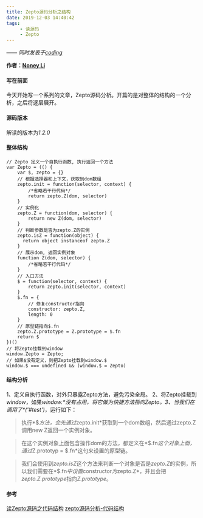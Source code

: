 ```yaml
---
title: Zepto源码分析之结构
date: 2019-12-03 14:40:42
tags:
     - 读源码
     - Zepto
---
```


[Noney Li]: https://github.com/noney/ "noneyli"

*—— 同时发表于[coding](http://noney.coding.me/)*

__作者：[Noney Li]__

#### 写在前面
今天开始写一个系列的文章，Zepto源码分析。开篇的是对整体的结构的一个分析，之后将逐层展开。
#### 源码版本
解读的版本为*1.2.0*
#### 整体结构
```
// Zepto 定义一个自执行函数, 执行返回一个方法
var Zepto = (() {
    var $, zepto = {}
    // 根据选择器和上下文，获取到dom数组
    zepto.init = function(selector, context) {
        /*省略若干行代码*/
        return zepto.Z(dom, selector)
    }
    // 实例化
    zepto.Z = function(dom, selector) {
        return new Z(dom, selector)
    }
    // 判断参数是否为zepto.Z的实例
    zepto.isZ = function(object) {
      return object instanceof zepto.Z
    }
    // 展示dom, 返回实例对象
    function Z(dom, selector) {
        /*省略若干行代码*/
    }
    // 入口方法
    $ = function(selector, context) {
        return zepto.init(selector, context)
    }
    $.fn = {
        // 修复constructor指向
        constructor: zepto.Z,
        length: 0
    }
    // 原型链指向$.fn
    zepto.Z.prototype = Z.prototype = $.fn
    return $
})()
// 将Zepto挂载到window
window.Zepto = Zepto;
// 如果$没有定义，则把Zepto挂载到window.$
window.$ === undefined && (window.$ = Zepto)
```
<!-- more -->
#### 结构分析
1、定义自执行函数，对外只暴露Zepto方法，避免污染全局。
2、将Zepto挂载到*window*，如果*window.$*没有占用，将它做为快捷方法指向Zepto。
3、当我们在调用了*$('#test')*，运行如下：
>执行*$*方法，会先通过*zepto.init*获取到一个dom数组，然后通过zepto.Z调用new Z返回一个实例对象。

>在这个实例对象上面包含操作dom的方法，都定义在*$.fn*这个对象上面，通过*Z.prototyp = $.fn*这句来设置的原型链。

>我们会使用到*zepto.isZ*这个方法来判断一个对象是否是*zepto.Z*的实例，所以我们需要在*$.fn*中设置*constructor*为*zepto.Z*，并且会把*zepto.Z.prototype*指向*Z.prototype*。
#### 参考
[读Zepto源码之代码结构](https://github.com/yeyuqiudeng/reading-zepto/blob/master/src/%E8%AF%BBZepto%E6%BA%90%E7%A0%81%E4%B9%8B%E4%BB%A3%E7%A0%81%E7%BB%93%E6%9E%84.md)
[zepto源码分析-代码结构](https://segmentfault.com/a/1190000007515865)